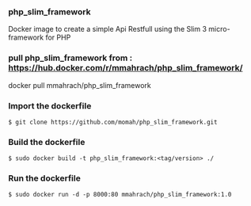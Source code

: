 ### php_slim_framework ###

 Docker image to create a simple Api Restfull using the Slim 3 micro-framework for PHP

### pull php_slim_framework from : https://hub.docker.com/r/mmahrach/php_slim_framework/ ###

docker pull mmahrach/php_slim_framework

### Import the dockerfile ###
```
$ git clone https://github.com/momah/php_slim_framework.git
```
### Build the dockerfile ###

```
$ sudo docker build -t php_slim_framework:<tag/version> ./
```
### Run the dockerfile ###
 
```
$ sudo docker run -d -p 8000:80 mmahrach/php_slim_framework:1.0
```

